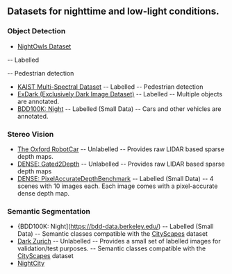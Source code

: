 ## Datasets for nighttime and low-light conditions. 

### Object Detection
- [NightOwls Dataset](https://www.nightowls-dataset.org/)

-- Labelled

-- Pedestrian detection
- [KAIST Multi-Spectral Dataset](https://soonminhwang.github.io/rgbt-ped-detection/data/)
-- Labelled
-- Pedestrian detection
- [ExDark (Exclusively Dark Image Dataset)](https://github.com/cs-chan/Exclusively-Dark-Image-Dataset)
-- Labelled
-- Multiple objects are annotated. 
- [BDD100K: Night](https://bdd-data.berkeley.edu/)
-- Labelled (Small Data)
-- Cars and other vehicles are annotated. 

### Stereo Vision
- [The Oxford RobotCar](https://robotcar-dataset.robots.ox.ac.uk/)
-- Unlabelled
-- Provides raw LIDAR based sparse depth maps. 
- [DENSE: Gated2Depth](https://www.uni-ulm.de/en/in/driveu/projects/dense-datasets)
-- Unlabelled
-- Provides raw LIDAR based sparse depth maps
- [DENSE: PixelAccurateDepthBenchmark](https://www.uni-ulm.de/en/in/driveu/projects/dense-datasets)
-- Labelled (Small Data)
-- 4 scenes with 10 images each. Each image comes with a pixel-accurate dense depth map.

### Semantic Segmentation
- {BDD100K: Night](https://bdd-data.berkeley.edu/)
-- Labelled (Small Data)
-- Semantic classes compatible with the [CityScapes](https://www.cityscapes-dataset.com/) dataset
- [Dark Zurich](https://www.trace.ethz.ch/publications/2019/GCMA_UIoU/)
-- Unlabelled 
-- Provides a small set of labelled images for validation/test purposes.
-- Semantic classes compatible with the [CityScapes](https://www.cityscapes-dataset.com/) dataset
- [NightCity](https://arxiv.org/pdf/2003.06883.pdf)

